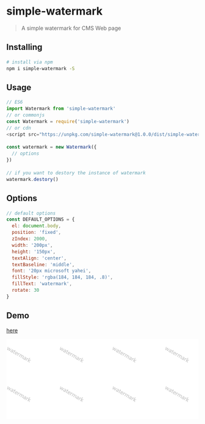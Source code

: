 # simple-watermark

> A simple watermark for CMS Web page

## Installing

``` bash
# install via npm
npm i simple-watermark -S
```

## Usage

``` js
// ES6
import Watermark from 'simple-watermark'
// or commonjs
const Watermark = require('simple-watermark')
// or cdn
<script src="https://unpkg.com/simple-watermark@1.0.0/dist/simple-watermark.js"></script>

const watermark = new Watermark({
  // options
})

// if you want to destory the instance of watermark
watermark.destory()
```

## Options

``` js
// default options
const DEFAULT_OPTIONS = {
  el: document.body,
  position: 'fixed',
  zIndex: 2000,
  width: '200px',
  height: '150px',
  textAlign: 'center',
  textBaseline: 'middle',
  font: '20px microsoft yahei',
  fillStyle: 'rgba(184, 184, 184, .8)',
  fillText: 'watermark',
  rotate: 30
}
```

## Demo

[here](https://leerayno.github.io/simple-watermark/index.html)

![watermark](watermark.png)